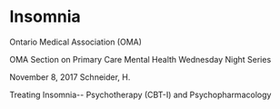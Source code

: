 # Insomnia
Ontario Medical Association (OMA)

OMA Section on Primary Care Mental Health Wednesday Night Series

November 8, 2017
Schneider, H.

Treating Insomnia-- Psychotherapy (CBT-I) and Psychopharmacology


